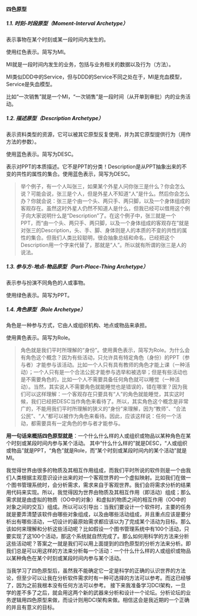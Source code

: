 #### 四色原型
##### 1.1. 时刻-时段原型（Moment-Interval Archetype）

表示事物在某个时刻或某一段时间内发生的。

使用红色表示。简写为MI。

 MI就是一段时间内发生的业务，包括与业务相关的数据以及行为（方法）。

MI类似DDD中的Service，但与DDD的Service不同之处在于，MI是充血模型，Service是失血模型。

 

比如“一次销售”就是一个MI，“一次销售”是一段时间（从开单到审批）内的业务活动。
##### 1.2. 描述原型（Description Archetype）

表示资料类型的资源，它可以被其它原型反复使用，并为其它原型提供行为（用作方法的参数）。

使用蓝色表示。简写为DESC。

表示对PPT的本质描述。它不是PPT的分类！Description是从PPT抽象出来的不变的共性的属性的集合。使用蓝色表示，简写为DESC。



> 举个例子，有一个人叫张三，如果某个外星人问你张三是什么？你会怎么说？可能会说，张三是个人，但是外星人不知道“人”是什么。然后你会怎么办？你就会说：张三是个由一个头、两只手、两只脚，以及一个身体组成的客观存在。虽然这时外星人仍然不知道人是什么，但我已经可以借用这个例子向大家说明什么是“Description”了。在这个例子中，张三就是一个PPT，而“由一个头、两只手、两只脚，以及一个身体组成的客观存在”就是对张三的Description，头、手、脚、身体则是人的本质的不变的共性的属性的集合。但我们人类比较聪明，很会抽象总结和命名，已经把这个Description用一个字来代替了，那就是“人”。所以就有所谓的张三是人的说法。
##### 1.3. 参与方-地点-物品原型（Part-Place-Thing Archetype）

表示参与扮演不同角色的人或事物。

使用绿色表示。简写为PPT。
##### 1.4. 角色原型（Role Archetype）

角色是一种参与方式，它由人或组织机构、地点或物品来承担。

使用黄色表示。简写为Role。

> 角色就是我们平时所理解的“身份”。使用黄色表示，简写为Role。为什么会有角色这个概念？因为有些活动，只允许具有特定角色（身份）的PPT（参与者）才能参与该活动。比如一个人只有具有教师的角色才能上课（一种活动）；一个人只有是一个合法公民才能参与选举和被选举；但是有些活动也是不需要角色的，比如一个人不需要具备任何角色就可以睡觉（一种活动）。当然，其实说人不需要角色就能睡觉也是错误的，错在哪里？因为我们可以这样理解：一个客观存在只要具有“人”的角色就能睡觉，其实这时候，我们已经把DESC当作角色来看待了。所以，其实角色这个概念是非常广的，不能用我们平时所理解的狭义的“身份”来理解，因为“教师”、“合法公民”、“人”都可以被作为角色来看待。因此，应该这样说：任何一个活动，都需要具有一定角色的参与者才能参与。


**用一句话来概括四色原型就是**：一个什么什么样的人或组织或物品以某种角色在某个时刻或某段时间内参与某个活动。 其中“什么什么样的”就是DESC，“人或组织或物品”就是PPT，“角色”就是Role，而”某个时刻或某段时间内的某个活动"就是MI。 

我觉得世界由很多的物质及其相互作用组成，而我们平时所说的软件则是一个由我们人类根据主观意识设计出来的对一个客观世界的一个虚拟映射。比如我们在做一个图书管理系统时，会分析需求，需求来自于客观世界。我们会将需求分析的结果用代码来实现。所以，我觉得因为世界由物质及其相互作用（即活动）组成；那么需求就是由虚拟的物质（OO中的对象）和虚拟的物质之间的相互作用（OO中的对象之间的交互）组成。所以可以引导出：当我们要设计一个软件时，主要的任务就是要弄清楚该软件由哪些对象组成，以及由哪些活动组成，并且重点应该是要分析出有哪些活动，一切设计的最原始需求都应该以为了完成某个活动为目标。那么该如何来理解和分析这些活动呢？比如假设一个图书管理系统中有100个活动，只要实现了这100个活动，那这个系统就自然完成了。那么如何用科学的方法来分析这些活动呢？答案之一就是我们可以用上面提到的四色原型的分析方法来分析。即我们总是可以用这样的方法来分析每一个活动：一个什么什么样的人或组织或物品以某种角色在某个时刻或某段时间内参与某个活动。

当我学习了四色原型后，虽然我不能确定它一定是科学的正确的认识世界的方法论，但至少可以让我在分析软件需求时有一种可选择的方法可以参考。而这已经够了，因为之前我根本没有任何方法可以参考。 接下来我准备学习DCI架构，一旦学的差不多了之后，就会用这两个新的武器来分析和设计一个论坛。分析论坛的业务逻辑用四色原型来做，而设计则用DCI架构来做。相信这会是我近期的一个正确的并且有意义的目标。